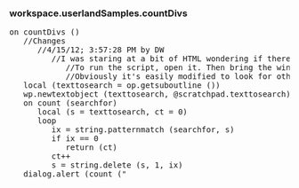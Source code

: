 ### workspace.userlandSamples.countDivs
<pre>
on countDivs ()
   //Changes
      //4/15/12; 3:57:28 PM by DW
         //I was staring at a bit of HTML wondering if there were the same number of opening and closing divs. So I wrote a script to find out. 
            //To run the script, open it. Then bring the window you want to check to the front, put the cursor on the bit of code you want to check, bring the script back to the front and click Run. Two dialogs will appear that tell you what you want to know. 
            //Obviously it's easily modified to look for other stuff. 
   local (texttosearch = op.getsuboutline ())
   wp.newtextobject (texttosearch, @scratchpad.texttosearch)
   on count (searchfor)
      local (s = texttosearch, ct = 0)
      loop
         ix = string.patternmatch (searchfor, s)
         if ix == 0
            return (ct)
         ct++
         s = string.delete (s, 1, ix)
   dialog.alert (count ("<div"))
   dialog.alert (count ("</div"))
bundle //test code
   countDivs ()

</pre>